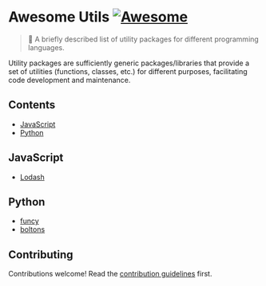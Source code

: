 # Awesome Utils [![Awesome](https://awesome.re/badge.svg)](https://awesome.re)

> 🔧 A briefly described list of utility packages for different programming languages.

Utility packages are sufficiently generic packages/libraries that provide a set of utilities (functions, classes, etc.) for different purposes, facilitating code development and maintenance.

## Contents

- [JavaScript](#javascript)
- [Python](#python)

## JavaScript

- [Lodash](https://github.com/lodash/lodash)

## Python

- [funcy](https://github.com/Suor/funcy)
- [boltons](https://github.com/mahmoud/boltons)

## Contributing

<!-- awesome-lint: https://github.com/sindresorhus/awesome-lint/blob/main/rules/toc.js#L15 -->
<!-- Forbid License, Licence and Contribute sections: https://github.com/sindresorhus/awesome-lint/pull/123 -->

Contributions welcome! Read the [contribution guidelines](contributing.md) first.
